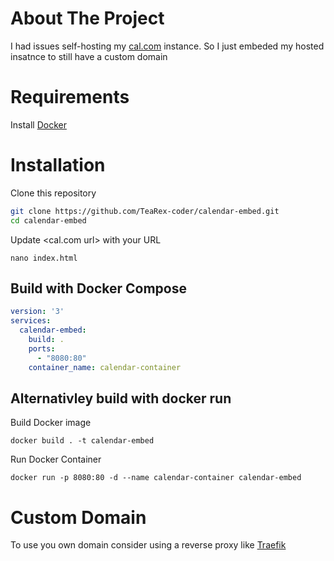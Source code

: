 # About The Project
I had issues self-hosting my [cal.com](https://github.com/calcom/cal.com) instance. So I just embeded my hosted insatnce to still have a custom domain

# Requirements
Install [Docker](https://docs.docker.com/get-docker/)

# Installation
Clone this repository
```bash
git clone https://github.com/TeaRex-coder/calendar-embed.git
cd calendar-embed
```

Update <cal.com url> with your URL

`nano index.html`

## Build with Docker Compose
```yaml
version: '3'
services:
  calendar-embed:
    build: .
    ports:
      - "8080:80"
    container_name: calendar-container
```

## Alternativley build with docker run
Build Docker image

`docker build . -t calendar-embed`

Run Docker Container

`docker run -p 8080:80 -d --name calendar-container calendar-embed`

# Custom Domain
To use you own domain consider using a reverse proxy like [Traefik](https://github.com/traefik/traefik)
